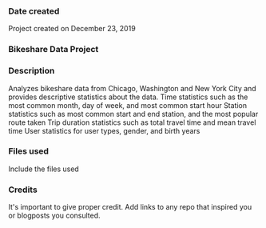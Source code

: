 ### Date created
Project created on December 23, 2019

### Bikeshare Data Project

### Description
Analyzes bikeshare data from Chicago, Washington and New York City and provides descriptive statistics about the data.
Time statistics such as the most common month, day of week, and most common start hour
Station statistics such as most common start and end station, and the most popular route taken
Trip duration statistics such as total travel time and mean travel time
User statistics for user types, gender, and birth years

### Files used
Include the files used

### Credits
It's important to give proper credit. Add links to any repo that inspired you or blogposts you consulted.
